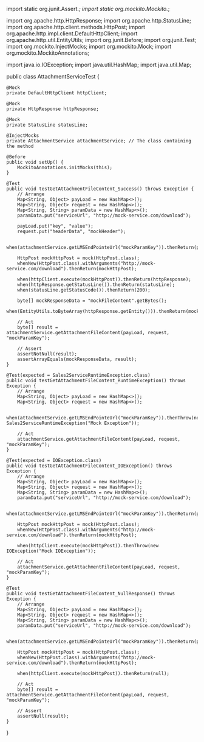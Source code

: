 import static org.junit.Assert.*;
import static org.mockito.Mockito.*;

import org.apache.http.HttpResponse;
import org.apache.http.StatusLine;
import org.apache.http.client.methods.HttpPost;
import org.apache.http.impl.client.DefaultHttpClient;
import org.apache.http.util.EntityUtils;
import org.junit.Before;
import org.junit.Test;
import org.mockito.InjectMocks;
import org.mockito.Mock;
import org.mockito.MockitoAnnotations;

import java.io.IOException;
import java.util.HashMap;
import java.util.Map;

public class AttachmentServiceTest {

    @Mock
    private DefaultHttpClient httpClient;

    @Mock
    private HttpResponse httpResponse;

    @Mock
    private StatusLine statusLine;

    @InjectMocks
    private AttachmentService attachmentService; // The class containing the method

    @Before
    public void setUp() {
        MockitoAnnotations.initMocks(this);
    }

    @Test
    public void testGetAttachmentFileContent_Success() throws Exception {
        // Arrange
        Map<String, Object> payLoad = new HashMap<>();
        Map<String, Object> request = new HashMap<>();
        Map<String, String> paramData = new HashMap<>();
        paramData.put("serviceUrl", "http://mock-service.com/download");

        payLoad.put("key", "value");
        request.put("headerData", "mockHeader");

        when(attachmentService.getLMSEndPointeUrl("mockParamKey")).thenReturn(paramData);

        HttpPost mockHttpPost = mock(HttpPost.class);
        whenNew(HttpPost.class).withArguments("http://mock-service.com/download").thenReturn(mockHttpPost);

        when(httpClient.execute(mockHttpPost)).thenReturn(httpResponse);
        when(httpResponse.getStatusLine()).thenReturn(statusLine);
        when(statusLine.getStatusCode()).thenReturn(200);

        byte[] mockResponseData = "mockFileContent".getBytes();
        when(EntityUtils.toByteArray(httpResponse.getEntity())).thenReturn(mockResponseData);

        // Act
        byte[] result = attachmentService.getAttachmentFileContent(payLoad, request, "mockParamKey");

        // Assert
        assertNotNull(result);
        assertArrayEquals(mockResponseData, result);
    }

    @Test(expected = Sales2ServiceRuntimeException.class)
    public void testGetAttachmentFileContent_RuntimeException() throws Exception {
        // Arrange
        Map<String, Object> payLoad = new HashMap<>();
        Map<String, Object> request = new HashMap<>();

        when(attachmentService.getLMSEndPointeUrl("mockParamKey")).thenThrow(new Sales2ServiceRuntimeException("Mock Exception"));

        // Act
        attachmentService.getAttachmentFileContent(payLoad, request, "mockParamKey");
    }

    @Test(expected = IOException.class)
    public void testGetAttachmentFileContent_IOException() throws Exception {
        // Arrange
        Map<String, Object> payLoad = new HashMap<>();
        Map<String, Object> request = new HashMap<>();
        Map<String, String> paramData = new HashMap<>();
        paramData.put("serviceUrl", "http://mock-service.com/download");

        when(attachmentService.getLMSEndPointeUrl("mockParamKey")).thenReturn(paramData);

        HttpPost mockHttpPost = mock(HttpPost.class);
        whenNew(HttpPost.class).withArguments("http://mock-service.com/download").thenReturn(mockHttpPost);

        when(httpClient.execute(mockHttpPost)).thenThrow(new IOException("Mock IOException"));

        // Act
        attachmentService.getAttachmentFileContent(payLoad, request, "mockParamKey");
    }

    @Test
    public void testGetAttachmentFileContent_NullResponse() throws Exception {
        // Arrange
        Map<String, Object> payLoad = new HashMap<>();
        Map<String, Object> request = new HashMap<>();
        Map<String, String> paramData = new HashMap<>();
        paramData.put("serviceUrl", "http://mock-service.com/download");

        when(attachmentService.getLMSEndPointeUrl("mockParamKey")).thenReturn(paramData);

        HttpPost mockHttpPost = mock(HttpPost.class);
        whenNew(HttpPost.class).withArguments("http://mock-service.com/download").thenReturn(mockHttpPost);

        when(httpClient.execute(mockHttpPost)).thenReturn(null);

        // Act
        byte[] result = attachmentService.getAttachmentFileContent(payLoad, request, "mockParamKey");

        // Assert
        assertNull(result);
    }
}
